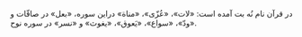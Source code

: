 در قرآن نام نُه بت آمده است: «لات»، «عُزّى»، «مناة» دراين سوره، «بعل» در صافّات و «ودّ»، «سواع»، «يَعوق»، «يغوث» و «نسر» در سوره نوح.
